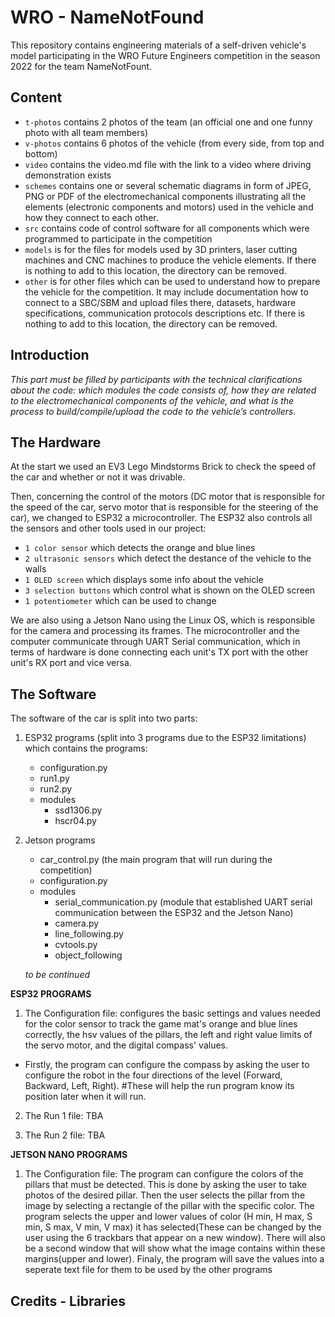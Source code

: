 # WRO - NameNotFound

This repository contains engineering materials of a self-driven vehicle's model participating in the WRO Future Engineers competition in the season 2022 for the team NameNotFount.

## Content

* `t-photos` contains 2 photos of the team (an official one and one funny photo with all team members)
* `v-photos` contains 6 photos of the vehicle (from every side, from top and bottom)
* `video` contains the video.md file with the link to a video where driving demonstration exists
* `schemes` contains one or several schematic diagrams in form of JPEG, PNG or PDF of the electromechanical components illustrating all the elements (electronic components and motors) used in the vehicle and how they connect to each other.
* `src` contains code of control software for all components which were programmed to participate in the competition
* `models` is for the files for models used by 3D printers, laser cutting machines and CNC machines to produce the vehicle elements. If there is nothing to add to this location, the directory can be removed.
* `other` is for other files which can be used to understand how to prepare the vehicle for the competition. It may include documentation how to connect to a SBC/SBM and upload files there, datasets, hardware specifications, communication protocols descriptions etc. If there is nothing to add to this location, the directory can be removed.

## Introduction

_This part must be filled by participants with the technical clarifications about the code: which modules the code consists of, how they are related to the electromechanical components of the vehicle, and what is the process to build/compile/upload the code to the vehicle’s controllers._
  
## The Hardware
At the start we used an EV3 Lego Mindstorms Brick to check the speed of the car and whether or not it was drivable.

Then, concerning the control of the motors (DC motor that is responsible for the speed of the car, servo motor that is responsible for the steering of the car), we changed to ESP32 a microcontroller. The ESP32 also controls all the sensors and other tools used in our project:
* `1 color sensor` which detects the orange and blue lines
* `2 ultrasonic sensors` which detect the destance of the vehicle to the walls
* `1 OLED screen` which displays some info about the vehicle
* `3 selection buttons` which control what is shown on the OLED screen
* `1 potentiometer` which can be used to change
     
We are also using a Jetson Nano using the Linux OS, which is responsible for the camera and processing its frames. The microcontroller and the computer communicate through UART Serial communication, which in terms of hardware is done connecting each unit's TX port with the other unit's RX port and vice versa.

## The Software
The software of the car is split into two parts:
 1) ESP32 programs (split into 3 programs due to the ESP32 limitations) which contains the programs:
     - configuration.py
     - run1.py
     - run2.py
     - modules
         - ssd1306.py
         - hscr04.py
 
 2) Jetson programs
     - car_control.py (the main program that will run during the competition)
     - configuration.py
     - modules    
         - serial_communication.py (module that established UART serial communication between the ESP32 and the Jetson Nano)
         - camera.py
         - line_following.py
         - cvtools.py
         - object_following
     
     _to be continued_


**ESP32 PROGRAMS**
1) The Configuration file:
configures the basic settings and values needed for the color sensor to track the game mat's orange and blue lines correctly, the hsv values of the pillars, the left and right value limits of the servo motor, and the digital compass' values.
- Firstly, the program can configure the compass by asking the user to configure the robot in the four directions of the level (Forward, Backward, Left, Right). #These will help the run program know its position later when it will run.
   
2) The Run 1 file:
  TBA
  
3) The Run 2 file:
  TBA
   
 **JETSON NANO PROGRAMS**
 1) The Configuration file:
The program can configure the colors of the pillars that must be detected. This is done by asking the user to take photos of the desired pillar. Then the user selects the pillar from the image by selecting a rectangle of the pillar with the specific color. The program selects the upper and lower values of color (H min, H max, S min, S max, V min, V max) it has selected(These can be changed by the user using the 6 trackbars that appear on a new window). There will also be a second window that will show what the image contains within these margins(upper and lower).
Finaly, the program will save the values into a seperate text file for them to be used by the other programs




## Credits - Libraries

